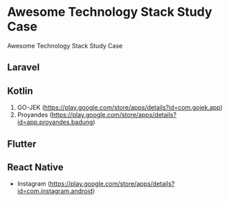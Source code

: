 # Awesome Technology Stack Study Case
Awesome Technology Stack Study Case

## Laravel

## Kotlin
1. GO-JEK (https://play.google.com/store/apps/details?id=com.gojek.app)
2. Proyandes (https://play.google.com/store/apps/details?id=app.proyandes.badung)

## Flutter

## React Native
- Instagram (https://play.google.com/store/apps/details?id=com.instagram.android)
